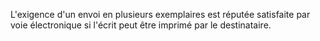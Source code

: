 L'exigence d'un envoi en plusieurs exemplaires est réputée satisfaite par voie électronique si l'écrit peut être imprimé par le destinataire.